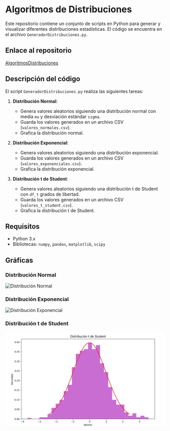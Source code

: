 # Algoritmos de Distribuciones

Este repositorio contiene un conjunto de scripts en Python para generar y visualizar diferentes distribuciones estadísticas. El código se encuentra en el archivo `GeneradorDistribuciones.py`.

## Enlace al repositorio

[AlgoritmosDistribuciones](https://github.com/Examenconcurrente/AlgoritmosDistribuciones.git)

## Descripción del código

El script `GeneradorDistribuciones.py` realiza las siguientes tareas:

1. **Distribución Normal**:
   - Genera valores aleatorios siguiendo una distribución normal con media `mu` y desviación estándar `sigma`.
   - Guarda los valores generados en un archivo CSV (`valores_normales.csv`).
   - Grafica la distribución normal.

2. **Distribución Exponencial**:
   - Genera valores aleatorios siguiendo una distribución exponencial.
   - Guarda los valores generados en un archivo CSV (`valores_exponenciales.csv`).
   - Grafica la distribución exponencial.

3. **Distribución t de Student**:
   - Genera valores aleatorios siguiendo una distribución t de Student con `df_t` grados de libertad.
   - Guarda los valores generados en un archivo CSV (`valores_t_student.csv`).
   - Grafica la distribución t de Student.

## Requisitos

- Python 3.x
- Bibliotecas: `numpy`, `pandas`, `matplotlib`, `scipy`

## Gráficas

### Distribución Normal
![Distribución Normal](images/DistribuciónNormal.png)

### Distribución Exponencial
![Distribución Exponencial](images/DistribuciónExponencial.png)

### Distribución t de Student
![Distribución t de Student](images/t.png)